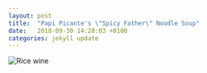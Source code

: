 ```yaml
---
layout: post
title:  "Papi Picante's \"Spicy Father\" Noodle Soup"
date:   2018-09-30 14:28:03 +0100
categories: jekyll update
---
```


![Rice wine](/assets/rice-wine.jpg)
